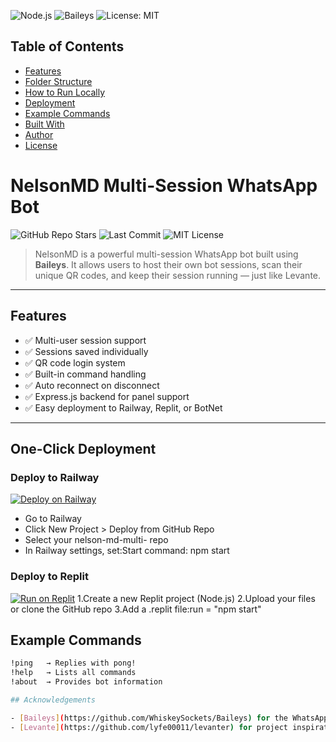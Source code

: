 ![Node.js](https://img.shields.io/badge/Node.js-18.x-brightgreen)
![Baileys](https://img.shields.io/badge/Baileys-MD-orange)
![License: MIT](https://img.shields.io/badge/License-MIT-blue.svg)

## Table of Contents
- [Features](#features)
- [Folder Structure](#folder-structure)
- [How to Run Locally](#how-to-run-locally)
- [Deployment](#deployment)
- [Example Commands](#example-commands)
- [Built With](#built-with)
- [Author](#author)
- [License](#license)

# NelsonMD Multi-Session WhatsApp Bot

![GitHub Repo Stars](https://img.shields.io/github/stars/nelsonfx/nelson-md-multi-?style=flat)
![Last Commit](https://img.shields.io/github/last-commit/nelsonfx/nelson-md-multi-?style=flat)
![MIT License](https://img.shields.io/github/license/nelsonfx/nelson-md-multi-?style=flat)

> NelsonMD is a powerful multi-session WhatsApp bot built using **Baileys**. It allows users to host their own bot sessions, scan their unique QR codes, and keep their session running — just like Levante.

---

## Features

- ✅ Multi-user session support  
- ✅ Sessions saved individually  
- ✅ QR code login system  
- ✅ Built-in command handling  
- ✅ Auto reconnect on disconnect  
- ✅ Express.js backend for panel support  
- ✅ Easy deployment to Railway, Replit, or BotNet  

---
## One-Click Deployment

### Deploy to Railway  
[![Deploy on Railway](https://railway.app/button.svg)](https://railway.app/template)

- Go to Railway
- Click New Project > Deploy from GitHub Repo
- Select your nelson-md-multi- repo
- In Railway settings, set:Start command: npm start

### Deploy to Replit  
[![Run on Replit](https://replit.com/badge/github/nels0nfx/nelson-md-multi-)](https://replit.com/github/nels0nfx/nelson-md-multi-)
1.Create a new Replit project (Node.js)
2.Upload your files or clone the GitHub repo
3.Add a .replit file:run = "npm start"
## Example Commands

```bash
!ping   → Replies with pong!
!help   → Lists all commands
!about  → Provides bot information

## Acknowledgements

- [Baileys](https://github.com/WhiskeySockets/Baileys) for the WhatsApp Web API
- [Levante](https://github.com/lyfe00011/levanter) for project inspiration
